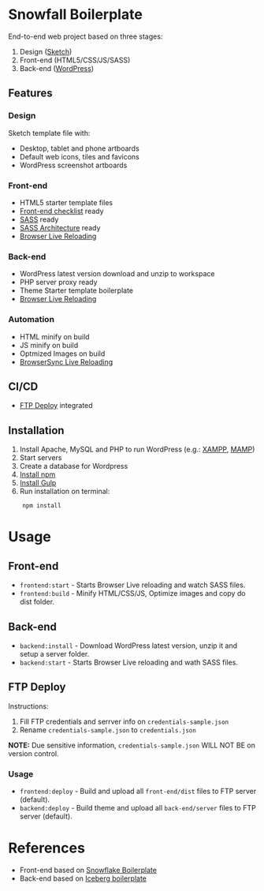 # Snowfall Boilerplate

End-to-end web project based on three stages:
1. Design (<a href="https://www.sketchapp.com/">Sketch</a>)
2. Front-end (HTML5/CSS/JS/SASS)
3. Back-end (<a href="https://wordpress.org/">WordPress</a>)

## Features

### Design

Sketch template file with:
 - Desktop, tablet and phone artboards
 - Default web icons, tiles and favicons 
 - WordPress screenshot artboards

### Front-end
- HTML5 starter template files
- <a href="https://github.com/thedaviddias/Front-End-Checklist">Front-end checklist</a> ready
- <a href="https://sass-lang.com/">SASS</a> ready
- <a href="https://sass-guidelin.es/#architecture">SASS Architecture</a> ready
- <a href="https://www.browsersync.io/">Browser Live Reloading</a>

### Back-end
- WordPress latest version download and unzip to workspace
- PHP server proxy ready 
- Theme Starter template boilerplate
- <a href="https://www.browsersync.io/">Browser Live Reloading</a>

### Automation
- HTML minify on build
- JS minify on build
- Optmized Images on build
- <a href="https://www.browsersync.io/">BrowserSync Live Reloading</a>

## CI/CD
- <a href="#deploy">FTP Deploy</a> integrated


## Installation

1. Install Apache, MySQL and PHP to run WordPress (e.g.: [XAMPP](https://www.apachefriends.org/download.html), [MAMP](https://www.mamp.info/en/))
2. Start servers
3. Create a database for Wordpress
4. [Install npm](https://www.npmjs.com/get-npm)
5. [Install Gulp](https://gulpjs.com)
6. Run installation on terminal: 

```terminal
    npm install 
```

# Usage 

## Front-end

- `frontend:start` - Starts Browser Live reloading and watch SASS files.
- `frontend:build` - Minify HTML/CSS/JS, Optimize images and copy do dist folder.

## Back-end

- `backend:install` - Download WordPress latest version, unzip it and setup a server folder.
- `backend:start` -  Starts Browser Live reloading and wath SASS files.

## FTP Deploy

Instructions:

1. Fill FTP credentials and serrver info on `credentials-sample.json` 
2. Rename `credentials-sample.json` to `credentials.json`

<strong>NOTE:</strong>
Due sensitive information, `credentials-sample.json` WILL NOT BE on version control.

### Usage

- `frontend:deploy` - Build and upload all `front-end/dist` files to FTP server (default).
- `backend:deploy` -  Build theme and upload all `back-end/server` files to FTP server (default).

# References
- Front-end based on <a href="https://github.com/marceloglacial/snowflake-boilerplate">Snowflake Boilerplate</a> 
- Back-end based on <a href="https://github.com/marceloglacial/iceberg-boilerplate">Iceberg boilerplate</a>

